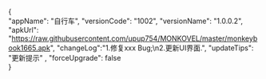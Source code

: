 {   
        "appName": "自行车", 
        "versionCode": "1002", 
        "versionName": "1.0.0.2", 
        "apkUrl": "https://raw.githubusercontent.com/upup754/MONKOVEL/master/monkeybook1665.apk", 
        "changeLog":"1.修复xxx Bug;\n2.更新UI界面.", 
        "updateTips": "更新提示" ,
        "forceUpgrade": false   
    }
